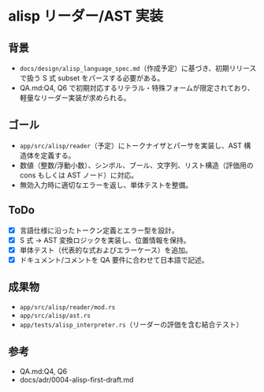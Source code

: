 # alisp リーダー/AST 実装

## 背景
- `docs/design/alisp_language_spec.md`（作成予定）に基づき、初期リリースで扱う S 式 subset をパースする必要がある。
- QA.md:Q4, Q6 で初期対応するリテラル・特殊フォームが限定されており、軽量なリーダー実装が求められる。

## ゴール
- `app/src/alisp/reader`（予定）にトークナイザとパーサを実装し、AST 構造体を定義する。
- 数値（整数/浮動小数）、シンボル、ブール、文字列、リスト構造（評価用の cons もしくは AST ノード）に対応。
- 無効入力時に適切なエラーを返し、単体テストを整備。

## ToDo
- [x] 言語仕様に沿ったトークン定義とエラー型を設計。
- [x] S 式 → AST 変換ロジックを実装し、位置情報を保持。
- [x] 単体テスト（代表的な式およびエラーケース）を追加。
- [x] ドキュメント/コメントを QA 要件に合わせて日本語で記述。

## 成果物
- `app/src/alisp/reader/mod.rs`
- `app/src/alisp/ast.rs`
- `app/tests/alisp_interpreter.rs`（リーダーの評価を含む結合テスト）

## 参考
- QA.md:Q4, Q6
- docs/adr/0004-alisp-first-draft.md
